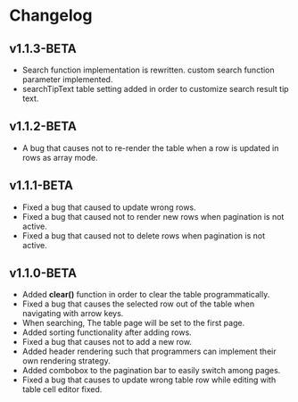 # Changelog

## v1.1.3-BETA
* Search function implementation is rewritten. custom search function parameter implemented.
* searchTipText table setting added in order to customize search result tip text. 

## v1.1.2-BETA
* A bug that causes not to re-render the table when a row is updated in rows as array mode.

## v1.1.1-BETA
* Fixed a bug that caused to update wrong rows.
* Fixed a bug that caused not to render new rows when pagination is not active.
* Fixed a bug that caused not to delete rows when pagination is not active.

## v1.1.0-BETA
* Added **clear()** function in order to clear the table programmatically.
* Fixed a bug that causes the selected row out of the table when navigating with arrow keys.
* When searching, The table page will be set to the first page.
* Added sorting functionality after adding rows.
* Fixed a bug that causes not to add a new row.
* Added header rendering such that programmers can implement their own rendering strategy.
* Added combobox to the pagination bar to easily switch among pages.
* Fixed a bug that causes to update wrong table row while editing with table cell editor fixed.